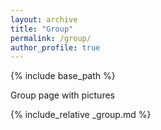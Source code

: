 ```yaml
---
layout: archive
title: "Group"
permalink: /group/
author_profile: true
---
```


{% include base_path %}


Group page with pictures

{% include_relative _group.md %}
